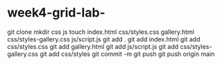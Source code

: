 # week4-grid-lab-
git clone
mkdir css js
touch index.html css/styles.css gallery.html css/styles-gallery.css js/script.js
git add .
git add index.html
git add css/styles.css
git add gallery.html
git add js/script.js
git add css/styles-gallery.css
git add css/styles
git commit -m 
git push
git push origin main